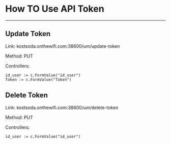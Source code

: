 # How TO Use API Token
__________
##  Update Token

Link: kostsoda.onthewifi.com:38600/um/update-token

Method: PUT

Controllers:

    id_user := c.FormValue("id_user")
    Token := c.FormValue("Token")

##  Delete Token

Link: kostsoda.onthewifi.com:38600/um/delete-token

Method: PUT

Controllers:

    id_user := c.FormValue("id_user")